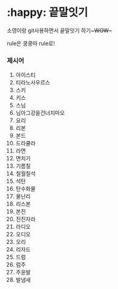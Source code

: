# :happy: 끝말잇기

소영이랑 git사용하면서 끝말잇기 하기~~~WOW~~~

rule은 쿵쿵따 rule로!

### 제시어

1. 아이스티
2. 티라노사우르스
3. 스키
4. 키스
5. 스님
6. 님아그강을건너지마오
7. 요리
8. 리본
9. 본드
10. 드라큘라
11. 라면
12. 면치기
13. 기름칠
14. 칠월칠석
15. 석탄
16. 탄수화물
17. 물난리
18. 리스본
19. 본진
20. 진진자라
21. 라디오
22. 오디오
23. 오리
24. 리자드
25. 드럼
26. 럼주
27. 주윤발
28. 발냄새
